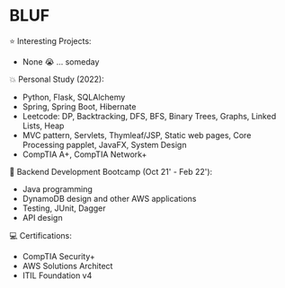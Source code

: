 # BLUF

:star: Interesting Projects:
- None :sob: ... someday

:boom: Personal Study (2022):
- Python, Flask, SQLAlchemy
- Spring, Spring Boot, Hibernate
- Leetcode: DP, Backtracking, DFS, BFS, Binary Trees, Graphs, Linked Lists, Heap
- MVC pattern, Servlets, Thymleaf/JSP, Static web pages, Core Processing papplet, JavaFX, System Design
- CompTIA A+, CompTIA Network+

👋 Backend Development Bootcamp (Oct 21' - Feb 22'): 
- Java programming
- DynamoDB design and other AWS applications
- Testing, JUnit, Dagger
- API design

:computer: Certifications:
- CompTIA Security+
- AWS Solutions Architect
- ITIL Foundation v4
